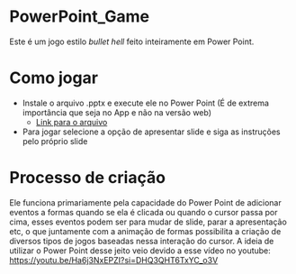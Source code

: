 # PowerPoint_Game

  Este é um jogo estilo _bullet hell_ feito inteiramente em Power Point.

# Como jogar

- Instale o arquivo .pptx e execute ele no Power Point (É de extrema importância que seja no App e não na versão web)
    - [Link para o arquivo](https://github.com/Leonardo1022/PowerPoint_Game/blob/main/jogoEmPP.pptx)
- Para jogar selecione a opção de apresentar slide e siga as instruções pelo próprio slide

# Processo de criação

  Ele funciona primariamente pela capacidade do Power Point de adicionar eventos a formas quando se ela é clicada ou quando o cursor passa por cima, esses eventos podem ser para mudar de slide, parar a apresentação etc, o que juntamente com a animação de formas possibilita a criação de diversos tipos de jogos baseadas nessa interação do cursor.
  A ideia de utilizar o Power Point desse jeito veio devido a esse vídeo no youtube: https://youtu.be/Ha6j3NxEPZI?si=DHQ3QHT6TxYC_o3V
